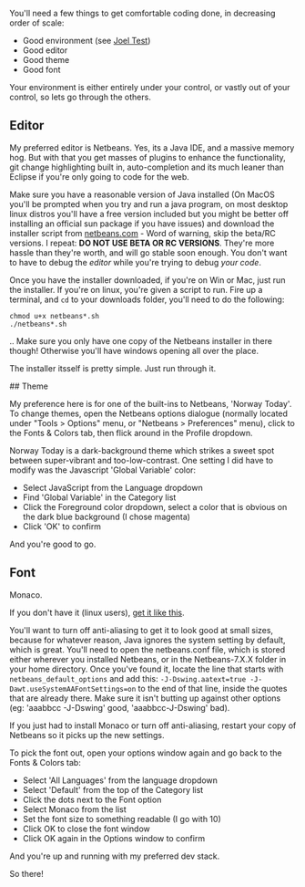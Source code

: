 You'll need a few things to get comfortable coding done, in decreasing order of scale:

 * Good environment (see [Joel Test](http://www.joelonsoftware.com/articles/fog0000000043.html))
 * Good editor
 * Good theme
 * Good font

Your environment is either entirely under your control, or vastly out of your control, so lets go through the others.

## Editor

My preferred editor is Netbeans. Yes, its a Java IDE, and a massive memory hog. But with that you get masses of plugins to enhance the functionality, git change highlighting built in, auto-completion and its much leaner than Eclipse if you're only going to code for the web.

Make sure you have a reasonable version of Java installed (On MacOS you'll be prompted when you try and run a java program, on most desktop linux distros you'll have a free version included but you might be better off installing an official sun package if you have issues) and download the installer script from [netbeans.com](https://netbeans.org/downloads/) - Word of warning, skip the beta/RC versions. I repeat: **DO NOT USE BETA OR RC VERSIONS**. They're more hassle than they're worth, and will go stable soon enough. You don't want to have to debug the _editor_ while you're trying to debug _your code_.

Once you have the installer downloaded, if you're on Win or Mac, just run the installer. If you're on linux, you're given a script to run. Fire up a terminal, and `cd` to your downloads folder, you'll need to do the following:

    chmod u+x netbeans*.sh
    ./netbeans*.sh

.. Make sure you only have one copy of the Netbeans installer in there though! Otherwise you'll have windows opening all over the place.

The installer itsself is pretty simple. Just run through it.

## Theme

My preference here is for one of the built-ins to Netbeans, 'Norway Today'. To change themes, open the Netbeans options dialogue (normally located under "Tools &gt; Options" menu, or "Netbeans &gt; Preferences" menu), click to the Fonts &amp; Colors tab, then flick around in the Profile dropdown.

Norway Today is a dark-background theme which strikes a sweet spot between super-vibrant and too-low-contrast. One setting I did have to modify was the Javascript 'Global Variable' color:

 * Select JavaScript from the Language dropdown
 * Find 'Global Variable' in the Category list
 * Click the Foreground color dropdown, select a color that is obvious on the dark blue background (I chose magenta)
 * Click 'OK' to confirm

And you're good to go.

## Font

Monaco.

If you don't have it (linux users), [get it like this](http://jorrel.blogspot.co.uk/2007/11/monaco-on-ubuntu.html).

You'll want to turn off anti-aliasing to get it to look good at small sizes, because for whatever reason, Java ignores the system setting by default, which is great. You'll need to open the netbeans.conf file, which is stored either wherever you installed Netbeans, or in the Netbeans-7.X.X folder in your home directory. Once you've found it, locate the line that starts with `netbeans_default_options` and add this: ` -J-Dswing.aatext=true -J-Dawt.useSystemAAFontSettings=on ` to the end of that line, inside the quotes that are already there. Make sure it isn't butting up against other options (eg: 'aaabbcc -J-Dswing' good, 'aaabbcc-J-Dswing' bad).

If you just had to install Monaco or turn off anti-aliasing, restart your copy of Netbeans so it picks up the new settings.

To pick the font out, open your options window again and go back to the Fonts &amp; Colors tab:

 * Select 'All Languages' from the language dropdown
 * Select 'Default' from the top of the Category list
 * Click the dots next to the Font option
 * Select Monaco from the list
 * Set the font size to something readable (I go with 10)
 * Click OK to close the font window
 * Click OK again in the Options window to confirm

And you're up and running with my preferred dev stack.

So there!